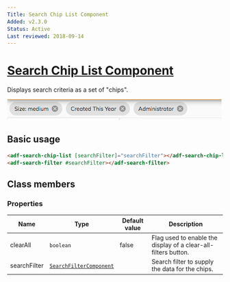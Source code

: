 ```yaml
---
Title: Search Chip List Component
Added: v2.3.0
Status: Active
Last reviewed: 2018-09-14
---
```


# [Search Chip List Component](../../../lib/content-services/src/lib/search/components/search-chip-list/search-chip-list.component.ts "Defined in search-chip-list.component.ts")

Displays search criteria as a set of "chips".

![Selected Facets](../../docassets/images/selected-facets.png)

## Basic usage

```html
<adf-search-chip-list [searchFilter]="searchFilter"></adf-search-chip-list>
<adf-search-filter #searchFilter></adf-search-filter>
```

## Class members

### Properties

| Name | Type | Default value | Description |
| --- | --- | --- | --- |
| clearAll | `boolean` | false | Flag used to enable the display of a clear-all-filters button. |
| searchFilter | [`SearchFilterComponent`](../../content-services/components/search-filter.component.md) |  | Search filter to supply the data for the chips. |
